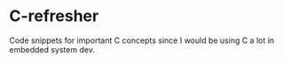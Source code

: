 # C-refresher

Code snippets for important C concepts since I would be using C a lot in embedded system dev.
